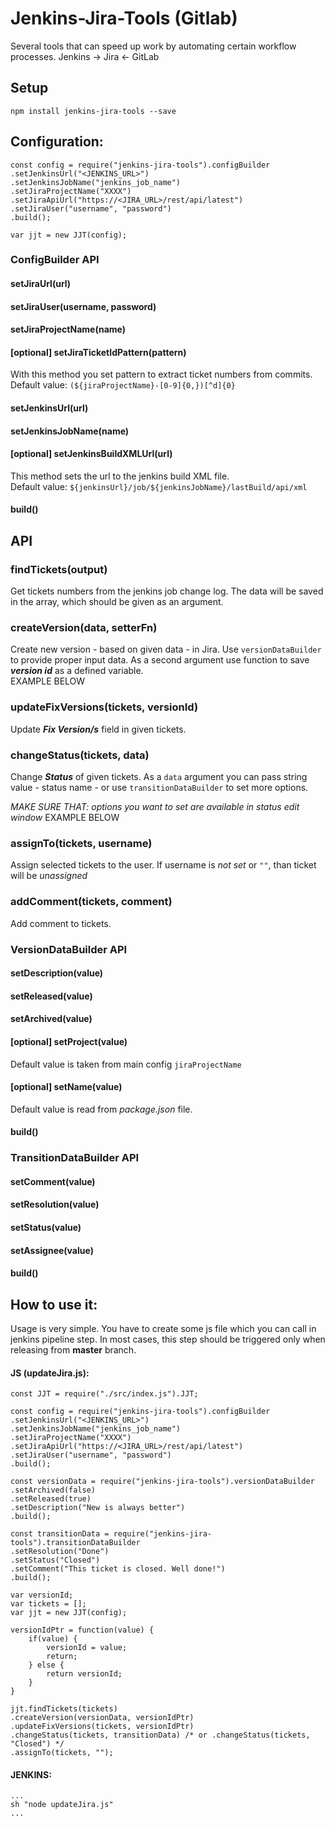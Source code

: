 # Jenkins-Jira-Tools (Gitlab)

Several tools that can speed up work by automating certain workflow processes. Jenkins -> Jira <- GitLab

## Setup
```
npm install jenkins-jira-tools --save
```

## Configuration:
```
const config = require("jenkins-jira-tools").configBuilder
.setJenkinsUrl("<JENKINS_URL>")
.setJenkinsJobName("jenkins_job_name")
.setJiraProjectName("XXXX")
.setJiraApiUrl("https://<JIRA_URL>/rest/api/latest")
.setJiraUser("username", "password")
.build();

var jjt = new JJT(config);
```
### ConfigBuilder API
#### setJiraUrl(url)
#### setJiraUser(username, password)
#### setJiraProjectName(name)
#### [optional] setJiraTicketIdPattern(pattern)
With this method you set pattern to extract ticket numbers from commits.<br>
Default value: `(${jiraProjectName}-[0-9]{0,})[^d]{0}`
#### setJenkinsUrl(url)
#### setJenkinsJobName(name)
#### [optional] setJenkinsBuildXMLUrl(url)
This method sets the url to the jenkins build XML file.<br>
Default value: `${jenkinsUrl}/job/${jenkinsJobName}/lastBuild/api/xml`
#### build()

## API
### findTickets(output)
Get tickets numbers from the jenkins job change log. The data will be saved in the array, which should be given as an argument.
### createVersion(data, setterFn)
Create new version - based on given data - in Jira. Use `versionDataBuilder` to provide proper input data. As a second argument use function to save ___version id___ as a defined variable.<br>
EXAMPLE BELOW
### updateFixVersions(tickets, versionId)
Update ___Fix Version/s___ field in given tickets.
### changeStatus(tickets, data)
Change ___Status___ of given tickets. As a `data` argument you can pass string value - status name - or use `transitionDataBuilder` to set more options.

*MAKE SURE THAT: options you want to set are available in status edit window*
EXAMPLE BELOW
### assignTo(tickets, username)
Assign selected tickets to the user. If username is *not set* or `""`, than ticket will be *unassigned*
### addComment(tickets, comment)
Add comment to tickets.

### VersionDataBuilder API
#### setDescription(value)
#### setReleased(value)
#### setArchived(value)
#### [optional] setProject(value)
Default value is taken from main config `jiraProjectName`
#### [optional] setName(value)
Default value is read from *package.json* file.
#### build()

### TransitionDataBuilder API
#### setComment(value)
#### setResolution(value)
#### setStatus(value)
#### setAssignee(value)
#### build()

## How to use it:

Usage is very simple. You have to create some js file which you can call in jenkins pipeline step.
In most cases, this step should be triggered only when releasing from **master** branch.

#### JS (updateJira.js):
```
const JJT = require("./src/index.js").JJT;

const config = require("jenkins-jira-tools").configBuilder
.setJenkinsUrl("<JENKINS_URL>")
.setJenkinsJobName("jenkins_job_name")
.setJiraProjectName("XXXX")
.setJiraApiUrl("https://<JIRA_URL>/rest/api/latest")
.setJiraUser("username", "password")
.build();

const versionData = require("jenkins-jira-tools").versionDataBuilder
.setArchived(false)
.setReleased(true)
.setDescription("New is always better")
.build();

const transitionData = require("jenkins-jira-tools").transitionDataBuilder
.setResolution("Done")
.setStatus("Closed")
.setComment("This ticket is closed. Well done!")
.build();

var versionId;
var tickets = [];
var jjt = new JJT(config);

versionIdPtr = function(value) {
    if(value) {
        versionId = value;
        return;
    } else {
        return versionId;
    }
}

jjt.findTickets(tickets)
.createVersion(versionData, versionIdPtr)
.updateFixVersions(tickets, versionIdPtr)
.changeStatus(tickets, transitionData) /* or .changeStatus(tickets, "Closed") */
.assignTo(tickets, "");

```
#### JENKINS:
```
...
sh "node updateJira.js"
...
```